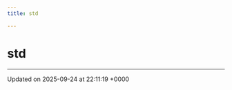 ```yaml
---
title: std

---
```


# std








-------------------------------

Updated on 2025-09-24 at 22:11:19 +0000
